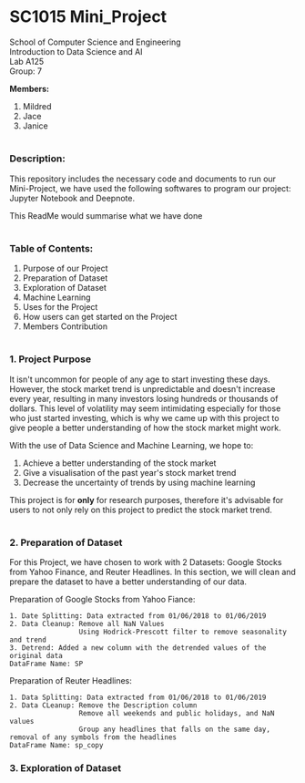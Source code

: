 # SC1015 Mini_Project
School of Computer Science and Engineering  
Introduction to Data Science and AI  
Lab A125  
Group: 7  

**Members:**
   1. Mildred
   2. Jace
   3. Janice
#
### Description:

This repository includes the necessary code and documents to run our Mini-Project, we have used the following softwares to program our project: Jupyter Notebook and Deepnote. 

This ReadMe would summarise what we have done 
#
### Table of Contents:
   1. Purpose of our Project
   2. Preparation of Dataset
   3. Exploration of Dataset
   4. Machine Learning
   5. Uses for the Project
   6. How users can get started on the Project
   7. Members Contribution
#
### 1. Project Purpose
It isn't uncommon for people of any age to start investing these days. However, the stock market trend is unpredictable and doesn't increase every year, resulting in many investors losing hundreds or thousands of dollars. This level of volatility may seem intimidating especially for those who just started investing, which is why we came up with this project to give people a better understanding of how the stock market might work.


With the use of Data Science and Machine Learning, we hope to: 
   1. Achieve a better understanding of the stock market
   2. Give a visualisation of the past year's stock market trend 
   3. Decrease the uncertainty of trends by using machine learning

This project is for **only** for research purposes, therefore it's advisable for users to not only rely on this project to predict the stock market trend.
#
### 2. Preparation of Dataset
For this Project, we have chosen to work with 2 Datasets: Google Stocks from Yahoo Finance, and Reuter Headlines. In this section, we will clean and prepare the dataset to have a better understanding of our data.  

Preparation of Google Stocks from Yahoo Fiance:  

    1. Date Splitting: Data extracted from 01/06/2018 to 01/06/2019 
    2. Data Cleanup: Remove all NaN Values
                     Using Hodrick-Prescott filter to remove seasonality and trend
    3. Detrend: Added a new column with the detrended values of the original data
    DataFrame Name: SP
    
Preparation of Reuter Headlines:  

    1. Data Splitting: Data extracted from 01/06/2018 to 01/06/2019
    2. Data CLeanup: Remove the Description column
                     Remove all weekends and public holidays, and NaN values
                     Group any headlines that falls on the same day, removal of any symbols from the headlines
    DataFrame Name: sp_copy
    
### 3. Exploration of Dataset

                     
                     
                     
                     
    
    





